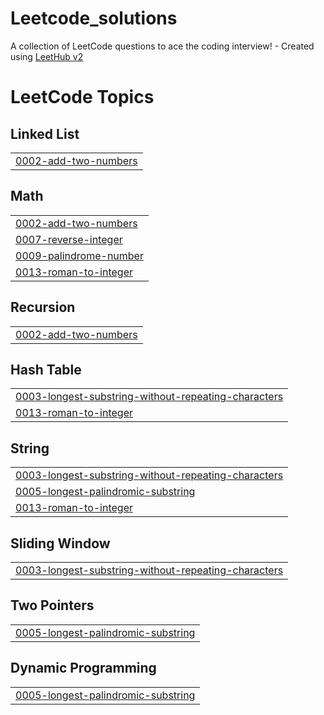 # Leetcode_solutions
A collection of LeetCode questions to ace the coding interview! - Created using [LeetHub v2](https://github.com/arunbhardwaj/LeetHub-2.0)

<!---LeetCode Topics Start-->
# LeetCode Topics
## Linked List
|  |
| ------- |
| [0002-add-two-numbers](https://github.com/moelkama/Leetcode_solutions/tree/master/0002-add-two-numbers) |
## Math
|  |
| ------- |
| [0002-add-two-numbers](https://github.com/moelkama/Leetcode_solutions/tree/master/0002-add-two-numbers) |
| [0007-reverse-integer](https://github.com/moelkama/Leetcode_solutions/tree/master/0007-reverse-integer) |
| [0009-palindrome-number](https://github.com/moelkama/Leetcode_solutions/tree/master/0009-palindrome-number) |
| [0013-roman-to-integer](https://github.com/moelkama/Leetcode_solutions/tree/master/0013-roman-to-integer) |
## Recursion
|  |
| ------- |
| [0002-add-two-numbers](https://github.com/moelkama/Leetcode_solutions/tree/master/0002-add-two-numbers) |
## Hash Table
|  |
| ------- |
| [0003-longest-substring-without-repeating-characters](https://github.com/moelkama/Leetcode_solutions/tree/master/0003-longest-substring-without-repeating-characters) |
| [0013-roman-to-integer](https://github.com/moelkama/Leetcode_solutions/tree/master/0013-roman-to-integer) |
## String
|  |
| ------- |
| [0003-longest-substring-without-repeating-characters](https://github.com/moelkama/Leetcode_solutions/tree/master/0003-longest-substring-without-repeating-characters) |
| [0005-longest-palindromic-substring](https://github.com/moelkama/Leetcode_solutions/tree/master/0005-longest-palindromic-substring) |
| [0013-roman-to-integer](https://github.com/moelkama/Leetcode_solutions/tree/master/0013-roman-to-integer) |
## Sliding Window
|  |
| ------- |
| [0003-longest-substring-without-repeating-characters](https://github.com/moelkama/Leetcode_solutions/tree/master/0003-longest-substring-without-repeating-characters) |
## Two Pointers
|  |
| ------- |
| [0005-longest-palindromic-substring](https://github.com/moelkama/Leetcode_solutions/tree/master/0005-longest-palindromic-substring) |
## Dynamic Programming
|  |
| ------- |
| [0005-longest-palindromic-substring](https://github.com/moelkama/Leetcode_solutions/tree/master/0005-longest-palindromic-substring) |
<!---LeetCode Topics End-->